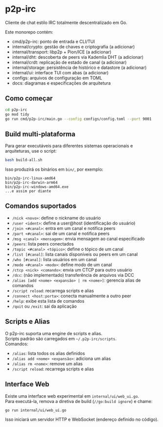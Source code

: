 # p2p-irc

Cliente de chat estilo IRC totalmente descentralizado em Go.

Este monorepo contém:

- cmd/p2p-irc: ponto de entrada e CLI/TUI
- internal/crypto: gestão de chaves e criptografia (a adicionar)
- internal/transport: libp2p + Pion/ICE (a adicionar)
- internal/dht: descoberta de peers via Kademlia DHT (a adicionar)
- internal/crdt: replicação de estado de canal (a adicionar)
- internal/storage: persistência de histórico e datastore (a adicionar)
- internal/ui: interface TUI com abas (a adicionar)
- configs: arquivos de configuração em TOML
- docs: diagramas e especificações de arquitetura

## Como começar

```bash
cd p2p-irc
go mod tidy
go run cmd/p2p-irc/main.go --config configs/config.toml --port 9001
```

## Build multi-plataforma

Para gerar executáveis para diferentes sistemas operacionais e arquiteturas, use o script:

```bash
bash build-all.sh
```

Isso produzirá os binários em `bin/`, por exemplo:
```
bin/p2p-irc-linux-amd64
bin/p2p-irc-darwin-arm64
bin/p2p-irc-windows-amd64.exe
...e assim por diante
```

## Comandos suportados

- `/nick <novo>`: define o nickname do usuário
- `/user <ident>`: define a user@host (identificação do usuário)
- `/join <#canal>`: entra em um canal e notifica peers
- `/part <#canal>`: sai de um canal e notifica peers
- `/msg <canal> <mensagem>`: envia mensagem ao canal especificado
- `/peers`: lista peers conectados
- `/topic <#canal> <tópico>`: define o tópico de um canal
- `/list [#canal]`: lista canais disponíveis ou peers em um canal
- `/who [#canal]`: lista usuários em um canal
- `/mode <#canal> <modo>`: define modo de um canal
- `/ctcp <nick> <comando>`: envia um CTCP para outro usuário
- `/dcc`: (não implementado) transferência de arquivos via DCC
- `/alias [add <nome> <expansão> | rm <nome>]`: gerencia alias de comandos
- `/script reload`: recarrega scripts e alias
- `/connect <host:porta>`: conecta manualmente a outro peer
- `/help`: exibe esta lista de comandos
- `/quit` ou `/exit`: sai da aplicação

## Scripts e Alias
O p2p-irc suporta uma engine de scripts e alias.  
Scripts padrão são carregados em `~/.p2p-irc/scripts`.  
Comandos:
- `/alias`: lista todos os alias definidos
- `/alias add <nome> <expansão>`: adiciona um alias
- `/alias rm <nome>`: remove um alias
- `/script reload`: recarrega scripts e alias

## Interface Web
Existe uma interface web experimental em `internal/ui/web_ui.go`.  
Para executá-la, remova a diretiva de build (`//go:build ignore`) e chame:
```bash
go run internal/ui/web_ui.go
```
Isso iniciará um servidor HTTP e WebSocket (endereço definido no código).
